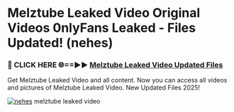 # Melztube Leaked Video Original Videos 0nlyFans Leaked - Files Updated! (nehes)

<h3>🔴 CLICK HERE 🌐==►► <a href="https://tinyurl.com/3hn5wdd3" rel="nofollow">Melztube Leaked Video Updated Files</a></h3>

Get Melztube Leaked Video and all content. Now you can access all videos and pictures of Melztube Leaked Video. New Updated Files 2025!

[![nehes](https://i.imgur.com/4HnBqBT.gif)](https://tinyurl.com/3hn5wdd3)
melztube leaked video